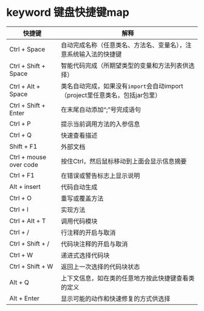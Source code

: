 # keyword 键盘快捷键map

快捷键 | 解释
--- | ---
Ctrl + Space | 自动完成名称（任意类名、方法名、变量名），注意系统输入法的快捷键
Ctrl + Shift + Space | 智能代码完成（所期望类型的变量和方法列表供选择）
Ctrl + Alt + Space | 类名自动完成，如果没有`import`会自动import（project里任意类名，包括jar包里）
Ctrl + Shift + Enter | 在末尾自动添加“;”号完成语句
Ctrl + P | 提示当前调用方法的入参信息
Ctrl + Q | 快速查看描述
Shift + F1 | 外部文档
Ctrl + mouse over code | 按住Ctrl，然后鼠标移动到上面会显示信息摘要
Ctrl + F1 | 在错误或警告标志上显示说明
Alt + insert | 代码自动生成
Ctrl + O | 重写或覆盖方法
Ctrl + l | 实现方法
Ctrl + Alt + T | 调用代码模块
Ctrl + / | 行注释的开启与取消
Ctrl + Shift + / | 代码块注释的开启与取消
Ctrl + W | 递进式选择代码块
Ctrl + Shift + W | 返回上一次选择的代码块状态
Alt + Q | 上下文信息，如在类的任意地方按此快捷键查看类的定义
Alt + Enter | 显示可能的动作和快速修复的方式供选择


